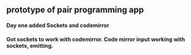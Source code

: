 ## prototype of pair programming app
#### Day one added Sockets and codemirror
#### Got sockets to work with codemirror. Code mirror input working with sockets, emitting.
